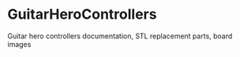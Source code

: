 # GuitarHeroControllers
Guitar hero controllers documentation, STL replacement parts, board images 
